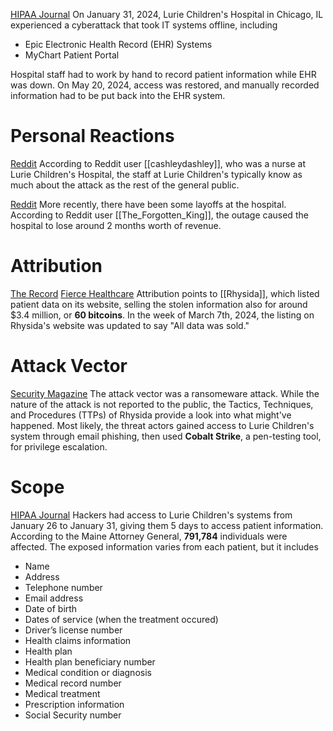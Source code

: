 [HIPAA Journal](https://www.hipaajournal.com/january-2024-cyberattack-on-lurie-childrens-hospital-affects-792k-individuals/) On January 31, 2024, Lurie Children's Hospital in Chicago, IL experienced a cyberattack that took IT systems offline, including
- Epic Electronic Health Record (EHR) Systems
- MyChart Patient Portal

Hospital staff had to work by hand to record patient information while EHR was down. On May 20, 2024, access was restored, and manually recorded information had to be put back into the EHR system.

# Personal Reactions
[Reddit](https://www.reddit.com/r/chicago/comments/1at2wno/anyone_have_inside_info_on_the_lurie_childrensnwm/) According to Reddit user [[cashleydashley]], who was a nurse at Lurie Children's Hospital, the staff at Lurie Children's typically know as much about the attack as the rest of the general public. 

[Reddit](https://www.reddit.com/r/Residency/comments/1fn3u7i/about_lurie_childrens_layoffs/) More recently, there have been some layoffs at the hospital. According to Reddit user [[The_Forgotten_King]], the outage caused the hospital to lose around 2 months worth of revenue.

# Attribution
[The Record](https://therecord.media/ransomware-gang-claims-payment-luries) [Fierce Healthcare](https://www.fiercehealthcare.com/providers/cybersecurity-matter-forces-lurie-childrens-hospitals-communications-mychart-offline) Attribution points to [[Rhysida]], which listed patient data on its website, selling the stolen information also for around $3.4 million, or **60 bitcoins**. In the week of March 7th, 2024, the listing on Rhysida's website was updated to say "All data was sold."
# Attack Vector
[Security Magazine](https://www.securitymagazine.com/articles/100828-nearly-800-000-affected-by-childrens-hospital-ransomware-attack) The attack vector was a ransomeware attack. While the nature of the attack is not reported to the public, the Tactics, Techniques, and Procedures (TTPs) of Rhysida provide a look into what might've happened. Most likely, the threat actors gained access to Lurie Children's system through email phishing, then used **Cobalt Strike**, a pen-testing tool, for privilege escalation.

# Scope
[HIPAA Journal](https://www.hipaajournal.com/january-2024-cyberattack-on-lurie-childrens-hospital-affects-792k-individuals/) Hackers had access to Lurie Children's systems from January 26 to January 31, giving them 5 days to access patient information. According to the Maine Attorney General, **791,784** individuals were affected. The exposed information varies from each patient, but it includes
- Name
- Address
- Telephone number
- Email address
- Date of birth
- Dates of service (when the treatment occured)
- Driver’s license number
- Health claims information
- Health plan
- Health plan beneficiary number
- Medical condition or diagnosis
- Medical record number
- Medical treatment
- Prescription information
- Social Security number